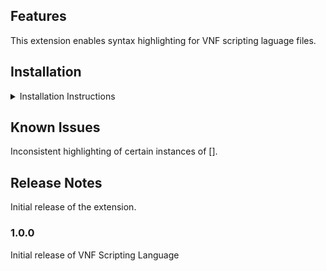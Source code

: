 ## Features

This extension enables syntax highlighting for VNF scripting laguage files.

## Installation

<details>

<summary>Installation Instructions</summary>

1. In Visual Studio Code, click on the square icon on the left sidebar to open the Extensions view. Alternatively, you can use the shortcut `Ctrl+Shift+X` (or `Cmd+Shift+X` on Mac).

![Step 1](images/1.jpg)

2. With the **Extensions** view open, look for the "..." menu (More Actions) at the top-right corner of the Extensions pane. Click on it to open the dropdown menu.

    Select `Install from VSIX` from the dropdown menu. This will open a file dialog.

3. In the file dialog, navigate to the location where your .vsix file is saved. Select the file and click Open.
4. After selecting the file, Visual Studio Code will install the extension. This process usually only takes a few seconds.
5. Once the installation is complete, you may be prompted to reload Visual Studio Code to enable the newly installed extension. Click Reload Now if prompted.
6. Click on **File** - **New File**.
7. Click on **Select a language** and type in`VNF`.
8. Type out and create novels!
</details>

## Known Issues

Inconsistent highlighting of certain instances of [].

## Release Notes

Initial release of the extension.

### 1.0.0

Initial release of VNF Scripting Language